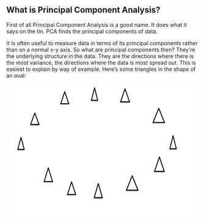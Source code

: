 ## What is Principal Component Analysis?
  First of all Principal Component Analysis is a good name. It does what it says on the tin. PCA finds the principal components of data.
  
  It is often useful to measure data in terms of its principal components rather than on a normal x-y axis. So what are principal components then? They’re the underlying structure in the data. They are the directions where there is the most variance, the directions where the data is most spread out. This is easiest to explain by way of example. Here’s some triangles in the shape of an oval:

<p align="center">
  <img width="500" height="350" src="https://github.com/Balajisivakumar92/100_DAYS_OF_ML_CHALLENGE/blob/master/ML%20code-s/Day21%20-%2022%20-%20PCA/img/pca3.jpg">
</p>
